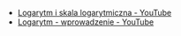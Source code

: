 - [Logarytm i skala logarytmiczna - YouTube](https://www.youtube.com/watch?v=FzGIe1kausE)
- [Logarytm - wprowadzenie - YouTube](https://www.youtube.com/watch?v=ZGJC1945-Sk)
